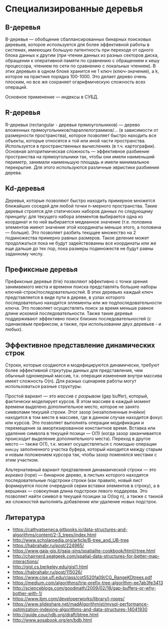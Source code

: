 # Специализированные деревья

## B-деревья

B-деревья — обобщение сбаллансированных бинарных поисковых деревьев, которое используется для более эффективной работы в системах, имееющих большую латентность при переходе от одного блока данных к другим (при чтении данных из разных секторов диска, обращении к оперативной памяти по сравнению с обращением к кешу процессора, чтением по сети по сравнению с локальных чтением). В этих деревьях в одном блоке хранится не 1 ключ (ключ-значение), а k, которое на практике порядка 100-1000. Это делает дерево очень плоским, но все же сохраняет огарифмическую сложность всех операций.

Основное применение — индексы в СУБД. 

## R-деревья

R-деревья (rectangular - деревья прямоугольников) — дерево вложенных прямоугольников/параллелограммов/... (в зависимости от размерности пространства), которое позволяет быстро находить все объекты, которые относятся к той или иной части пространства. Используется в пространственных вычислениях (в т.ч. картографии). Основная алгоритмическая сложность — эффективное разбиение пространства на прямоугольники так, чтобы они имели наименьший периметр, занимали наименьшую площадь и имели минимальное перекрытие. Для этого используются различные эвристики разбиения дерева.

## Kd-деревья

Деревья, которые позволяют быстро находить примерное множется ближайших соседей для любой точки n-мерного пространства. Такие деревья строятся для статических наборов данных по следующему принципу: для текущего набора элементов выбирается одна из координат и по ней выбирается медианное значение (т.е. половина элементов имеют значение этой координаты меньше этого, а половина — больше). Это позволяет разбить текцщее множество на 2 подмножества примерно равных размеров. Такое деление может продолжаться пока не будут задействованны все координаты или же еще дальше до тех пор, пока размеры подмножеств не будут равны заданному числу.

## Префиксные деревья

Префиксные деревья (trie) позволяют эффективно с точки зрения занимаемого места и времени поиска представлять большие наборы ключей-строк/последовательностей. В этих деревьях каждый ключ представляется в виде пути в дереве, в узлах которого последовательно находятся эллементы или же подпоследовательности ключа. Это позволяет осуществлять поиск за время меньше равное длине искомой последовательности. Также такие деревья поддерживают эффективно поиск близких последовательностей (с одинаковым префиксом, а также, при использовании двух деревьев - и любых).

## Эффективное представление динамических строк

Строки, которые создаются и модифицируются динамически, требуют более эффективной стркутуры данных для представления, чем обычный одномерный массив, т.к. операция изменения внутри массива имеет сложность O(n). Для разных сценариев работы могут использоваться разные структуры.

Простой вариант — это *массив с разрывом* (gap buffer), который, фактически моделирует курсов. В этом массиве в каждый момент времени выделено дополнительное место, которое не занято символами текушей строки. Этот зазор (незаполненные ячейки) находится в том месте в массиве, где в данном случае находится фокус или курсов. Это позволяет выполнять операции модификации и перемещения за амортизированное константное время. Вставка или удаление символа в текущей позици — O(1) (когда зазор заканчивается происходит выделение дополнительного места). Переход в другое место — также O(1), т.к. может осуществляться с помощью операции `memcpy` заполненного участка буфера, который находится между старым и новым положением курсора так, чтобы зазор поменялся местами с этим участком.

Альтернативный вариант предтавления динамаической строки — это *веревка* (rope) — бинарное дерево, в листьях которого находятся последовательные подстроки строки (как правило, новый лист формируется после очередной серии вставки элементов в строку), а в вершинах — совокупная длина подстроки левого поддерева. Это позволяет найти символ в текущей позиции за O(log n), а также с такиой же сложностей выполнять добавление или удаление новых подстрок. 


## Литература

- https://cathyatseneca.gitbooks.io/data-structures-and-algorithms/content/2-3_trees/index.html
- http://www.scholarpedia.org/article/B-tree_and_UB-tree
- https://habrahabr.ru/post/224965/
- https://www.gaia-gis.it/gaia-sins/spatialite-cookbook/html/rtree.html
- http://chairnerd.seatgeek.com/spatial-data-structures-for-better-map-interactions/
- http://gist.cs.berkeley.edu/gist1.html
- https://habrahabr.ru/post/115026/
- https://www.cise.ufl.edu/class/cot5520fa09/CG_RangeKDtrees.pdf
- https://medium.com/algorithms/trie-prefix-tree-algorithm-ee7ab3fe3413
- http://scienceblogs.com/goodmath/2009/02/18/gap-buffers-or-why-bother-with-1/
- https://www.ibm.com/developerworks/library/j-ropes/
- https://www.slideshare.net/madAlgorithmist/mysql-performance-optimization-indexing-algorithms-and-data-structures-14041930
- http://guide.couchdb.org/draft/btree.html
- http://www.aosabook.org/en/bdb.html
